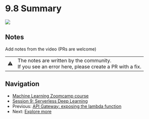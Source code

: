 # 9.8 Summary

<a href="https://www.youtube.com/watch?v=bu3nPiHCNLU&list=PL3MmuxUbc_hIhxl5Ji8t4O6lPAOpHaCLR"><img src="images/thumbnail-9-08.jpg"></a>

## Notes

Add notes from the video (PRs are welcome)

<table>
   <tr>
      <td>⚠️</td>
      <td>
         The notes are written by the community. <br>
         If you see an error here, please create a PR with a fix.
      </td>
   </tr>
</table>

## Navigation

* [Machine Learning Zoomcamp course](../)
* [Session 9: Serverless Deep Learning](./)
* Previous: [API Gateway: exposing the lambda function](07-api-gateway.md)
* Next: [Explore more](09-explore-more.md)